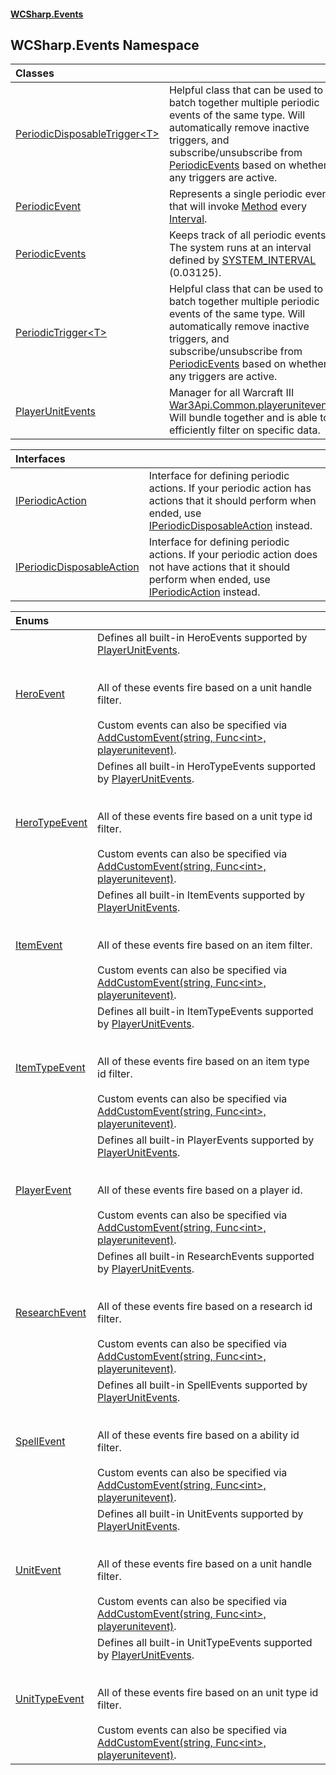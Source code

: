 #### [WCSharp.Events](README.md 'README')

## WCSharp.Events Namespace

| Classes | |
| :--- | :--- |
| [PeriodicDisposableTrigger&lt;T&gt;](WCSharp.Events.PeriodicDisposableTrigger_T_.md 'WCSharp.Events.PeriodicDisposableTrigger<T>') | Helpful class that can be used to batch together multiple periodic events of the same type. Will automatically remove inactive triggers, and<br/>subscribe/unsubscribe from [PeriodicEvents](WCSharp.Events.PeriodicEvents.md 'WCSharp.Events.PeriodicEvents') based on whether any triggers are active. |
| [PeriodicEvent](WCSharp.Events.PeriodicEvent.md 'WCSharp.Events.PeriodicEvent') | Represents a single periodic event that will invoke [Method](WCSharp.Events.PeriodicEvent.Method.md 'WCSharp.Events.PeriodicEvent.Method') every [Interval](WCSharp.Events.PeriodicEvent.Interval.md 'WCSharp.Events.PeriodicEvent.Interval'). |
| [PeriodicEvents](WCSharp.Events.PeriodicEvents.md 'WCSharp.Events.PeriodicEvents') | Keeps track of all periodic events. The system runs at an interval defined by [SYSTEM_INTERVAL](WCSharp.Events.PeriodicEvents.SYSTEM_INTERVAL.md 'WCSharp.Events.PeriodicEvents.SYSTEM_INTERVAL') (0.03125). |
| [PeriodicTrigger&lt;T&gt;](WCSharp.Events.PeriodicTrigger_T_.md 'WCSharp.Events.PeriodicTrigger<T>') | Helpful class that can be used to batch together multiple periodic events of the same type. Will automatically remove inactive triggers, and<br/>subscribe/unsubscribe from [PeriodicEvents](WCSharp.Events.PeriodicEvents.md 'WCSharp.Events.PeriodicEvents') based on whether any triggers are active. |
| [PlayerUnitEvents](WCSharp.Events.PlayerUnitEvents.md 'WCSharp.Events.PlayerUnitEvents') | Manager for all Warcraft III [War3Api.Common.playerunitevent](https://docs.microsoft.com/en-us/dotnet/api/War3Api.Common.playerunitevent 'War3Api.Common.playerunitevent')s. Will bundle together and is able to efficiently filter on specific data. |

| Interfaces | |
| :--- | :--- |
| [IPeriodicAction](WCSharp.Events.IPeriodicAction.md 'WCSharp.Events.IPeriodicAction') | Interface for defining periodic actions. If your periodic action has actions that it should perform when ended, use [IPeriodicDisposableAction](WCSharp.Events.IPeriodicDisposableAction.md 'WCSharp.Events.IPeriodicDisposableAction') instead. |
| [IPeriodicDisposableAction](WCSharp.Events.IPeriodicDisposableAction.md 'WCSharp.Events.IPeriodicDisposableAction') | Interface for defining periodic actions. If your periodic action does not have actions that it should perform when ended, use [IPeriodicAction](WCSharp.Events.IPeriodicAction.md 'WCSharp.Events.IPeriodicAction') instead. |

| Enums | |
| :--- | :--- |
| [HeroEvent](WCSharp.Events.HeroEvent.md 'WCSharp.Events.HeroEvent') | Defines all built-in HeroEvents supported by [PlayerUnitEvents](WCSharp.Events.PlayerUnitEvents.md 'WCSharp.Events.PlayerUnitEvents').<br/><br/><br/>All of these events fire based on a unit handle filter.<br/><br/>Custom events can also be specified via [AddCustomEvent(string, Func&lt;int&gt;, playerunitevent)](WCSharp.Events.PlayerUnitEvents.AddCustomEvent(string,System.Func_int_,War3Api.Common.playerunitevent).md 'WCSharp.Events.PlayerUnitEvents.AddCustomEvent(string, System.Func<int>, War3Api.Common.playerunitevent)'). |
| [HeroTypeEvent](WCSharp.Events.HeroTypeEvent.md 'WCSharp.Events.HeroTypeEvent') | Defines all built-in HeroTypeEvents supported by [PlayerUnitEvents](WCSharp.Events.PlayerUnitEvents.md 'WCSharp.Events.PlayerUnitEvents').<br/><br/><br/>All of these events fire based on a unit type id filter.<br/><br/>Custom events can also be specified via [AddCustomEvent(string, Func&lt;int&gt;, playerunitevent)](WCSharp.Events.PlayerUnitEvents.AddCustomEvent(string,System.Func_int_,War3Api.Common.playerunitevent).md 'WCSharp.Events.PlayerUnitEvents.AddCustomEvent(string, System.Func<int>, War3Api.Common.playerunitevent)'). |
| [ItemEvent](WCSharp.Events.ItemEvent.md 'WCSharp.Events.ItemEvent') | Defines all built-in ItemEvents supported by [PlayerUnitEvents](WCSharp.Events.PlayerUnitEvents.md 'WCSharp.Events.PlayerUnitEvents').<br/><br/><br/>All of these events fire based on an item filter.<br/><br/>Custom events can also be specified via [AddCustomEvent(string, Func&lt;int&gt;, playerunitevent)](WCSharp.Events.PlayerUnitEvents.AddCustomEvent(string,System.Func_int_,War3Api.Common.playerunitevent).md 'WCSharp.Events.PlayerUnitEvents.AddCustomEvent(string, System.Func<int>, War3Api.Common.playerunitevent)'). |
| [ItemTypeEvent](WCSharp.Events.ItemTypeEvent.md 'WCSharp.Events.ItemTypeEvent') | Defines all built-in ItemTypeEvents supported by [PlayerUnitEvents](WCSharp.Events.PlayerUnitEvents.md 'WCSharp.Events.PlayerUnitEvents').<br/><br/><br/>All of these events fire based on an item type id filter.<br/><br/>Custom events can also be specified via [AddCustomEvent(string, Func&lt;int&gt;, playerunitevent)](WCSharp.Events.PlayerUnitEvents.AddCustomEvent(string,System.Func_int_,War3Api.Common.playerunitevent).md 'WCSharp.Events.PlayerUnitEvents.AddCustomEvent(string, System.Func<int>, War3Api.Common.playerunitevent)'). |
| [PlayerEvent](WCSharp.Events.PlayerEvent.md 'WCSharp.Events.PlayerEvent') | Defines all built-in PlayerEvents supported by [PlayerUnitEvents](WCSharp.Events.PlayerUnitEvents.md 'WCSharp.Events.PlayerUnitEvents').<br/><br/><br/>All of these events fire based on a player id.<br/><br/>Custom events can also be specified via [AddCustomEvent(string, Func&lt;int&gt;, playerunitevent)](WCSharp.Events.PlayerUnitEvents.AddCustomEvent(string,System.Func_int_,War3Api.Common.playerunitevent).md 'WCSharp.Events.PlayerUnitEvents.AddCustomEvent(string, System.Func<int>, War3Api.Common.playerunitevent)'). |
| [ResearchEvent](WCSharp.Events.ResearchEvent.md 'WCSharp.Events.ResearchEvent') | Defines all built-in ResearchEvents supported by [PlayerUnitEvents](WCSharp.Events.PlayerUnitEvents.md 'WCSharp.Events.PlayerUnitEvents').<br/><br/><br/>All of these events fire based on a research id filter.<br/><br/>Custom events can also be specified via [AddCustomEvent(string, Func&lt;int&gt;, playerunitevent)](WCSharp.Events.PlayerUnitEvents.AddCustomEvent(string,System.Func_int_,War3Api.Common.playerunitevent).md 'WCSharp.Events.PlayerUnitEvents.AddCustomEvent(string, System.Func<int>, War3Api.Common.playerunitevent)'). |
| [SpellEvent](WCSharp.Events.SpellEvent.md 'WCSharp.Events.SpellEvent') | Defines all built-in SpellEvents supported by [PlayerUnitEvents](WCSharp.Events.PlayerUnitEvents.md 'WCSharp.Events.PlayerUnitEvents').<br/><br/><br/>All of these events fire based on a ability id filter.<br/><br/>Custom events can also be specified via [AddCustomEvent(string, Func&lt;int&gt;, playerunitevent)](WCSharp.Events.PlayerUnitEvents.AddCustomEvent(string,System.Func_int_,War3Api.Common.playerunitevent).md 'WCSharp.Events.PlayerUnitEvents.AddCustomEvent(string, System.Func<int>, War3Api.Common.playerunitevent)'). |
| [UnitEvent](WCSharp.Events.UnitEvent.md 'WCSharp.Events.UnitEvent') | Defines all built-in UnitEvents supported by [PlayerUnitEvents](WCSharp.Events.PlayerUnitEvents.md 'WCSharp.Events.PlayerUnitEvents').<br/><br/><br/>All of these events fire based on a unit handle filter.<br/><br/>Custom events can also be specified via [AddCustomEvent(string, Func&lt;int&gt;, playerunitevent)](WCSharp.Events.PlayerUnitEvents.AddCustomEvent(string,System.Func_int_,War3Api.Common.playerunitevent).md 'WCSharp.Events.PlayerUnitEvents.AddCustomEvent(string, System.Func<int>, War3Api.Common.playerunitevent)'). |
| [UnitTypeEvent](WCSharp.Events.UnitTypeEvent.md 'WCSharp.Events.UnitTypeEvent') | Defines all built-in UnitTypeEvents supported by [PlayerUnitEvents](WCSharp.Events.PlayerUnitEvents.md 'WCSharp.Events.PlayerUnitEvents').<br/><br/><br/>All of these events fire based on an unit type id filter.<br/><br/>Custom events can also be specified via [AddCustomEvent(string, Func&lt;int&gt;, playerunitevent)](WCSharp.Events.PlayerUnitEvents.AddCustomEvent(string,System.Func_int_,War3Api.Common.playerunitevent).md 'WCSharp.Events.PlayerUnitEvents.AddCustomEvent(string, System.Func<int>, War3Api.Common.playerunitevent)'). |
